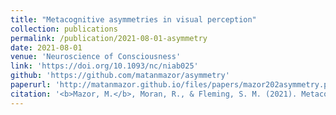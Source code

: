 ```yaml
---
title: "Metacognitive asymmetries in visual perception"
collection: publications
permalink: /publication/2021-08-01-asymmetry
date: 2021-08-01
venue: 'Neuroscience of Consciousness'
link: 'https://doi.org/10.1093/nc/niab025'
github: 'https://github.com/matanmazor/asymmetry'
paperurl: 'http://matanmazor.github.io/files/papers/mazor202asymmetry.pdf'
citation: '<b>Mazor, M.</b>, Moran, R., & Fleming, S. M. (2021). Metacognitive asymmetries in visual perception. <i>Neuroscience of Consciousness</i>, 2021(1), niab005.'
---
```

